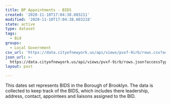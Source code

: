 ```yaml
---
title: BP Appointments - BIDS
created: '2020-11-10T17:04:38.603211'
modified: '2020-11-10T17:04:38.603218'
state: active
type: dataset
tags:
  - Bid
groups:
  - Local Government
csv_url: 'https://data.cityofnewyork.us/api/views/pvxf-9irb/rows.csv?accessType=DOWNLOAD'
json_url: >-
  https://data.cityofnewyork.us/api/views/pvxf-9irb/rows.json?accessType=DOWNLOAD
layout: post

---
```

This dates set represents BIDS in the Borough of Brooklyn.  The data is collected to keep track of the BIDS, which includes there leadership, address, contact, appointees and liaisons assigned to the BID.
